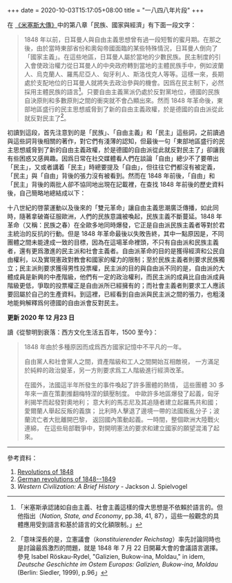 +++
date = 2020-10-03T15:17:05+08:00
title = "一八四八年片段"
+++

在 [《米塞斯大傳》](https://book.douban.com/subject/26857930/)中的第八章「民族、國家與經濟」有下面一段文字：

> 1848
> 年以前，日耳曼人與自由主義思想曾有過一段短暫的蜜月期。在那之後，由於當時東部省份和奧匈帝國面臨的某些特殊情況，日耳曼人倒向了「國家主義」。在這些地區，日耳曼人屬於當地的少數民族。民主制度的引入會使政治權力從日耳曼人的中央政府轉到當地的主體民族手中，例如波蘭人、烏克蘭人、羅馬尼亞人、匈牙利人、斯洛伐克人等等。這樣一來，長期處於支配地位的日耳曼人就將失去政治參與的機會。因爲在民主制下，必然採用主體民族的語言[^1]。只要自由主義黨派仍處於反對黨地位，德國的民族自決原則和多數原則之間的衝突就不會凸顯出來。然而
> 1848
> 年革命後，東部地區盛行的民主思想威脅到了新的自由主義政權，於是德國的自由派從此就反對民主了[^2]。

初讀到這段，首先注意到的是「民族」、「自由主義」和「民主」這些詞，之前讀過與這些詞背後相關的著作，對它們有淺薄的認知，但最後一句「東部地區盛行的民主思想威脅到了新的自由主義政權，於是德國的自由派從此就反對民主了」卻讓我有些困惑又感興趣。因爲日常在社交媒體看人們在談論「自由」總少不了要帶出「民主」，又或者講着「民主」時總要提及「自由」，但往往它們都沒有被定義，「民主」與「自由」背後的張力沒有被看到。然而在 1848 年前後，「自由」和「民主」背後的兩批人卻不協同地出現在記載裡，在查找 1848 年前後的歷史資料後，自己簡略地總結成以下：

十八世紀的啓蒙運動以及後來的「雙元革命」讓自由主義思潮廣泛傳播，如此同時，隨著拿破崙征服歐洲，人們的民族意識被喚起，民族主義不斷蔓延。1848 年革命（又稱：民族之春）在全歐多地同時爆發，它正是自由派民族主義者等對於君主統治的反抗的行動。但是 1848 年革命最後以失敗告終，其中一點原因是，不同團體之間未能達成一致的目標，因為在這場革命裡頭，不只有自由派和民族主義者，還有更爲激進的民主派和社會主義者。自由派革命的目的是獲得經濟和公民自由權利，以及實現憲政對教會和國家的權力的限制；至於民族主義者則要求民族獨立；民主派則要求獲得男性投票權，民主派的目的與自由派不同的是，自由派的大體成員是新興的中產階級，他們有一定的政治權利，而民主派的成員比自由派成員階級更低，爭取的投票權正是自由派所已經擁有的；而社會主義者則要求工人應該要回屬於自己的生產資料。到這裡，已經看到自由派與民主派之間的張力，也粗淺地能夠解釋爲何德國的自由派會反對民主。


**更新 2020 年 12 月23 日**

讀《從黎明到衰落：西方文化生活五百年，1500 至今》：

> 1848 年由於多種原因而成爲西方國家記憶中不平凡的一年。
>
> 自由黨人和社會黨人之間，資產階級和工人之間開始互相敵視，
> 一方滿足於純粹的政治變革，另一方則要求爲工人階級進行經濟改革。
>
> 在國外，法國這半年所發生的事件喚起了許多團體的熱情， 這些團體 30
> 多年來一直在策劃推翻梅特涅的鎮壓制度。
> 中歐許多地區爆發了起義，匈牙利揭竿而起發對奧地利；
> 意大利的馬志尼及其追隨者建立起羅馬共和國；愛爾蘭人舉起反叛的義旗；
> 比利時人擊退了邊境一帶的法國叛亂分子；波蘭流亡者大批離開巴黎，
> 返回國內策動起義。一時間，整個歐洲大陸戰火連綿，
> 在這些局部戰爭中，對開明憲法的要求和建立國家的願望混淆了起來。

------------------------------------------------------------------------

參考資料：

1.  [Revolutions of
    1848](https://en.wikipedia.org/wiki/Revolutions_of_1848)
2.  [German revolutions of
    1848--1849](https://en.wikipedia.org/wiki/German_revolutions_of_1848%E2%80%931849)
3.  *Western Civilization: A Brief History* - Jackson J. Spielvogel

[^1]: 「米塞斯承認諸如自由主義、社會主義這樣的偉大思想是不依賴於語言的。但他指出（*Nation, State, and Economy*, pp.38, 41,
    87），這些一般觀念的具體應用受到語言和基於語言的文化額限制。」

[^2]: 「意味深長的是，立憲議會（*konstituierender Reichstag*）率先討論同時也是討論最爲激烈的問題，就是 1848 年 7 月 22 日開幕大會的會議語言選擇。參見 Isabel Röskau-Rydel, "Galizien, Bukow-ina, Moldau," in idem, *Deutsche Geschichte im Ostem Europas: Galizien, Bukow-ina, Moldau* (Berlin: Siedler, 1999), p.96」